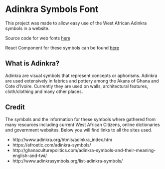 # Adinkra Symbols Font
<p>This project was made to allow easy use of the West African Adinkra symbols in a website.</p>

<p>Source code for web fonts <a href="https://github.com/JacobTheEvans/adinkra">here</a></p>

<p>React Component for these symbols can be found <a href="https://github.com/JacobTheEvans/react-adinkra">here</a></p>

## What is Adinkra?

<p>Adinkra are visual symbols that represent concepts or aphorisms. Adinkra are used extensively in fabrics and pottery among the Akans of Ghana and Cote d'Ivoire. Currently they are used on walls, architectural features, cloth/clothing and many other places.</p>

## Credit
The symbols and the information for these symbols where gathered from  many resources including current West African Citizens, online dictionaries and government websites. Below you will find links to all the sites used.

<ul>
  <li>http://www.adinkra.org/htmls/adinkra_index.htm</li>
  <li>https://afroetic.com/adinkra-symbols/</li>
  <li>http://ghanaculturepolitics.com/adinkra-symbols-and-their-meaning-english-and-twi/</li>
  <li>http://www.adinkrasymbols.org/list-adinkra-symbols/</li>
</ul>
